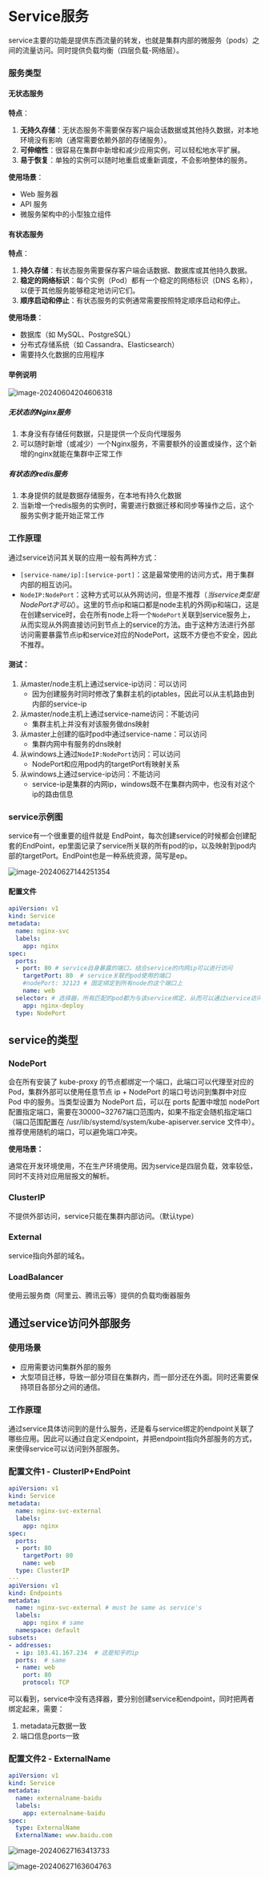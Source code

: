 # Service服务

service主要的功能是提供东西流量的转发，也就是集群内部的微服务（pods）之间的流量访问。同时提供负载均衡（四层负载-网络层）。

### 服务类型

#### 无状态服务

**特点**：

1. **无持久存储**：无状态服务不需要保存客户端会话数据或其他持久数据，对本地环境没有影响（通常需要依赖外部的存储服务）。
2. **可伸缩性**：很容易在集群中新增和减少应用实例，可以轻松地水平扩展。
3. **易于恢复**：单独的实例可以随时地重启或重新调度，不会影响整体的服务。

**使用场景**：

- Web 服务器
- API 服务
- 微服务架构中的小型独立组件

#### 有状态服务

**特点**：

1. **持久存储**：有状态服务需要保存客户端会话数据、数据库或其他持久数据。
2. **稳定的网络标识**：每个实例（Pod）都有一个稳定的网络标识（DNS 名称），以便于其他服务能够稳定地访问它们。
3. **顺序启动和停止**：有状态服务的实例通常需要按照特定顺序启动和停止。

**使用场景**：

- 数据库（如 MySQL、PostgreSQL）
- 分布式存储系统（如 Cassandra、Elasticsearch）
- 需要持久化数据的应用程序

#### 举例说明

![image-20240604204606318](..\images\image-20240604204606318.png)

##### 无状态的Nginx服务

1. 本身没有存储任何数据，只是提供一个反向代理服务
2. 可以随时新增（或减少）一个Nginx服务，不需要额外的设置或操作，这个新增的nginx就能在集群中正常工作

##### 有状态的redis服务

1. 本身提供的就是数据存储服务，在本地有持久化数据
2. 当新增一个redis服务的实例时，需要进行数据迁移和同步等操作之后，这个服务实例才能开始正常工作



### 工作原理

通过service访问其关联的应用一般有两种方式：

- `[service-name/ip]:[service-port]`：这是最常使用的访问方式，用于集群内部的相互访问。
- `NodeIP:NodePort`：这种方式可以从外网访问，但是不推荐（*当service类型是NodePort才可以*）。这里的节点ip和端口都是node主机的外网ip和端口，这是在创建service时，会在所有node上将一个`NodePort`关联到service服务上，从而实现从外网直接访问到节点上的service的方法。由于这种方法进行外部访问需要暴露节点ip和service对应的NodePort，这既不方便也不安全，因此不推荐。

#### 测试：

1. 从master/node主机上通过service-ip访问：可以访问 
   - 因为创建服务时同时修改了集群主机的iptables，因此可以从主机路由到内部的service-ip
2. 从master/node主机上通过service-name访问：不能访问 
   - 集群主机上并没有对该服务做dns映射
3. 从master上创建的临时pod中通过service-name：可以访问 
   - 集群内网中有服务的dns映射
4. 从windows上通过`NodeIP:NodePort`访问：可以访问 
   - NodePort和应用pod内的targetPort有映射关系
5. 从windows上通过service-ip访问：不能访问 
   - service-ip是集群的内网ip，windows既不在集群内网中，也没有对这个ip的路由信息

### service示例图

service有一个很重要的组件就是 EndPoint，每次创建service的时候都会创建配套的EndPoint，ep里面记录了service所关联的所有pod的ip，以及映射到pod内部的targetPort。EndPoint也是一种系统资源，简写是ep。

![image-20240627144251354](..\images\image-20240627144251354.png)

#### 配置文件

```yaml
apiVersion: v1
kind: Service
metadata:
  name: nginx-svc
  labels:
    app: nginx
spec:
  ports:
  - port: 80 # service自身暴露的端口，结合service的内网ip可以进行访问
    targetPort: 80  # service关联的pod使用的端口
    #nodePort: 32123 # 固定绑定到所有node的这个端口上
    name: web
  selector: # 选择器，所有匹配的pod都为与该service绑定，从而可以通过service访问到pod
    app: nginx-deploy
  type: NodePort
```



## service的类型

### NodePort

会在所有安装了 kube-proxy 的节点都绑定一个端口，此端口可以代理至对应的 Pod，集群外部可以使用任意节点 ip + NodePort 的端口号访问到集群中对应 Pod 中的服务。当类型设置为 NodePort 后，可以在 ports 配置中增加 nodePort 配置指定端口，需要在30000~32767端口范围内，如果不指定会随机指定端口（端口范围配置在 /usr/lib/systemd/system/kube-apiserver.service 文件中）。推荐使用随机的端口，可以避免端口冲突。

**使用场景：**

通常在开发环境使用，不在生产环境使用。因为service是四层负载，效率较低，同时不支持对应用层报文的解析。

### ClusterIP

不提供外部访问，service只能在集群内部访问。（默认type）

### External

service指向外部的域名。

### LoadBalancer

使用云服务商（阿里云、腾讯云等）提供的负载均衡器服务



## 通过service访问外部服务

### 使用场景

- 应用需要访问集群外部的服务
- 大型项目迁移，导致一部分项目在集群内，而一部分还在外面。同时还需要保持项目各部分之间的通信。

### 工作原理

通过service具体访问到的是什么服务，还是看与service绑定的endpoint关联了哪些应用。因此可以通过自定义endpoint，并把endpoint指向外部服务的方式，来使得service可以访问到外部服务。

### 配置文件1 - ClusterIP+EndPoint

```yaml 
apiVersion: v1
kind: Service
metadata:
  name: nginx-svc-external
  labels:
    app: nginx
spec:
  ports:
  - port: 80
    targetPort: 80
    name: web
  type: ClusterIP
---
apiVersion: v1
kind: Endpoints
metadata:
  name: nginx-svc-external # must be same as service's
  labels:
    app: nginx # same
  namespace: default
subsets:
- addresses:
  - ip: 103.41.167.234  # 这是知乎的ip
  ports:  # same
  - name: web
    port: 80
    protocol: TCP
```

可以看到，service中没有选择器，要分别创建service和endpoint，同时把两者绑定起来，需要：

1. metadata元数据一致
2. 端口信息ports一致

### 配置文件2 - ExternalName

```yaml
apiVersion: v1
kind: Service
metadata:
  name: externalname-baidu
  labels:
    app: externalname-baidu
spec:
  type: ExternalName
  ExternalName: www.baidu.com
```

![image-20240627163413733](..\images\image-20240627163413733.png)

![image-20240627163604763](..\images\image-20240627163604763.png)